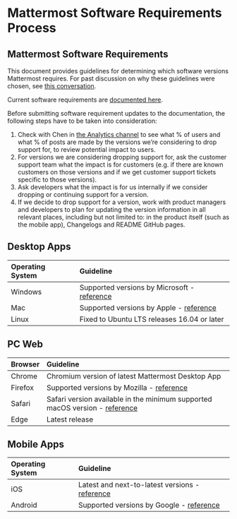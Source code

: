 # Mattermost Software Requirements Process

## Mattermost Software Requirements

This document provides guidelines for determining which software versions Mattermost requires. For past discussion on why these guidelines were chosen, see [this conversation](https://community.mattermost.com/core/pl/sb4fq6qhyfbb5xjdp7x3ud146e).

Current software requirements are [documented here](https://docs.mattermost.com/install/requirements.html#software-requirements).

Before submitting software requirement updates to the documentation, the following steps have to be taken into consideration:

1. Check with Chen in [the Analytics channel](https://community.mattermost.com/private-core/pl/qy675c87zbfn7dmzkh919ppmor) to see what % of users and what % of posts are made by the versions we’re considering to drop support for, to review potential impact to users.
2. For versions we are considering dropping support for, ask the customer support team what the impact is for customers \(e.g. if there are known customers on those versions and if we get customer support tickets specific to those versions\).
3. Ask developers what the impact is for us internally if we consider dropping or continuing support for a version.
4. If we decide to drop support for a version, work with product managers and developers to plan for updating the version information in all relevant places, including but not limited to: in the product itself \(such as the mobile app\), Changelogs and README GitHub pages.

## Desktop Apps

| Operating System | Guideline |
| :--- | :--- |
| Windows | Supported versions by Microsoft - [reference](https://en.wikipedia.org/wiki/List_of_Microsoft_Windows_versions) |
| Mac | Supported versions by Apple - [reference](https://en.wikipedia.org/wiki/MacOS_version_history) |
| Linux | Fixed to Ubuntu LTS releases 16.04 or later |

## PC Web

| Browser | Guideline |
| :--- | :--- |
| Chrome | Chromium version of latest Mattermost Desktop App |
| Firefox | Supported versions by Mozilla - [reference](https://www.mozilla.org/en-US/firefox/organizations/) |
| Safari | Safari version available in the minimum supported macOS version - [reference](https://en.wikipedia.org/wiki/Safari_version_history) |
| Edge | Latest release |

## Mobile Apps

| Operating System | Guideline |
| :--- | :--- |
| iOS | Latest and next-to-latest versions - [reference](https://en.wikipedia.org/wiki/IOS_version_history) |
| Android | Supported versions by Google - [reference](https://en.wikipedia.org/wiki/Android_version_history) |


